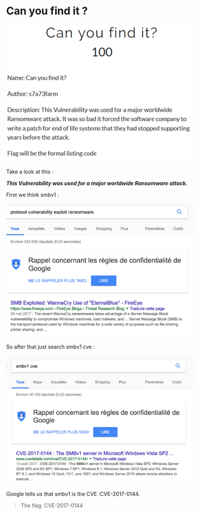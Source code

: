 # Can you find it ?

![](./img/1.png#center)

Take a look at this :

**_This Vulnerability was used for a major worldwide Ransomware attack._**

First we think smbv1 :

![](./img/2.png#center)

So after that just search smbv1 cve :

![](./img/3.png#center)

Google tells us that smbv1 is the CVE :CVE-2017-0144.

> The flag: CVE-2017-0144 
